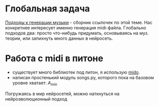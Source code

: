 # Глобальная задача

[Подходы к генерации музыки](https://github.com/FortsAndMills/MusicGeneration/tree/master/%D0%9F%D0%BE%D0%B4%D1%85%D0%BE%D0%B4%D1%8B%20%D0%BA%20%D0%B3%D0%B5%D0%BD%D0%B5%D1%80%D0%B0%D1%86%D0%B8%D0%B8%20%D0%BC%D1%83%D0%B7%D1%8B%D0%BA%D0%B8) - сборник ссылочек по этой теме. Нас конкретнее интересует именно генерация midi-файла. Глобально подходов два: просто что-нибудь придумать, основываясь на муз. теории, или запихнуть много данных в нейросеть.

# Работа с midi в питоне
- существует много библиотек под питон, я использую [mido](https://mido.readthedocs.io/en/latest/).
- написан простенький модуль songs.py, которого пока на базовом уровне хватает:
$A_{min}$

Погружаясь в мир нейросетей, можно наткнуться на нейроэволюционный подход

